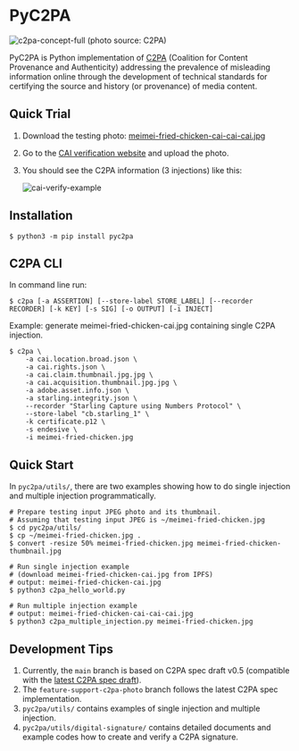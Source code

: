 # PyC2PA

![c2pa-concept-full](https://user-images.githubusercontent.com/292790/131808157-0ca62a79-c2f4-4e1d-b8b9-ef027476f4b0.jpg)
(photo source: C2PA)

PyC2PA is Python implementation of [C2PA](https://c2pa.org/) (Coalition for Content Provenance and Authenticity) addressing the prevalence of misleading information online through the development of technical standards for certifying the source and history (or provenance) of media content.

## Quick Trial

1. Download the testing photo: [meimei-fried-chicken-cai-cai-cai.jpg](https://user-images.githubusercontent.com/292790/131797706-937ac2ef-e57c-4fe6-9842-2941deba6cec.jpg)
1. Go to the [CAI verification website](https://verify.contentauthenticity.org/) and upload the photo.
1. You should see the C2PA information (3 injections) like this:

    ![cai-verify-example](https://user-images.githubusercontent.com/292790/131798257-21159c2a-a958-431b-aaea-1649b27aaaaf.png)

## Installation

```
$ python3 -m pip install pyc2pa
```

## C2PA CLI

In command line run:

```
$ c2pa [-a ASSERTION] [--store-label STORE_LABEL] [--recorder RECORDER] [-k KEY] [-s SIG] [-o OUTPUT] [-i INJECT]
```

Example: generate meimei-fried-chicken-cai.jpg containing single C2PA injection.

```
$ c2pa \
    -a cai.location.broad.json \
    -a cai.rights.json \
    -a cai.claim.thumbnail.jpg.jpg \
    -a cai.acquisition.thumbnail.jpg.jpg \
    -a adobe.asset.info.json \
    -a starling.integrity.json \
    --recorder "Starling Capture using Numbers Protocol" \
    --store-label "cb.starling_1" \
    -k certificate.p12 \
    -s endesive \
    -i meimei-fried-chicken.jpg
```

## Quick Start

In `pyc2pa/utils/`, there are two examples showing how to do single injection and multiple injection programmatically.

```
# Prepare testing input JPEG photo and its thumbnail.
# Assuming that testing input JPEG is ~/meimei-fried-chicken.jpg
$ cd pyc2pa/utils/
$ cp ~/meimei-fried-chicken.jpg .
$ convert -resize 50% meimei-fried-chicken.jpg meimei-fried-chicken-thumbnail.jpg

# Run single injection example
# (download meimei-fried-chicken-cai.jpg from IPFS)
# output: meimei-fried-chicken-cai.jpg
$ python3 c2pa_hello_world.py

# Run multiple injection example
# output: meimei-fried-chicken-cai-cai-cai.jpg
$ python3 c2pa_multiple_injection.py meimei-fried-chicken.jpg
```

## Development Tips

1. Currently, the `main` branch is based on C2PA spec draft v0.5 (compatible with the [latest C2PA spec draft](https://c2pa.org/public-draft/)).
2. The `feature-support-c2pa-photo` branch follows the latest C2PA spec implementation.
3. `pyc2pa/utils/` contains examples of single injection and multiple injection.
4. `pyc2pa/utils/digital-signature/` contains detailed documents and example codes how to create and verify a C2PA signature.

